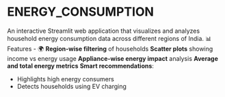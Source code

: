 # ENERGY_CONSUMPTION
An interactive Streamlit web application that visualizes and analyzes household energy consumption data across different regions of India.   📊 Features  - 🌍 **Region-wise filtering** of households 
 **Scatter plots** showing income vs energy usage
 **Appliance-wise energy impact** analysis
 **Average and total energy metrics** 
**Smart recommendations**:
  - Highlights high energy consumers
  - Detects households using EV charging

